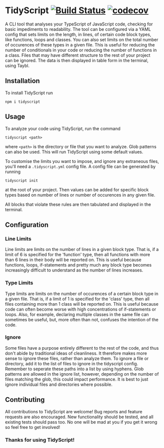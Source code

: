 # TidyScript [![Build Status](https://travis-ci.com/gabrielbarker/TidyScript.svg?branch=develop)](https://travis-ci.com/gabrielbarker/TidyScript) [![codecov](https://codecov.io/gh/gabrielbarker/TidyScript/branch/develop/graph/badge.svg)](https://codecov.io/gh/gabrielbarker/TidyScript)

A CLI tool that analyses your TypeScript of JavaScript code, checking for basic impediments to readability. The tool can be configured via a YAML config that sets limits on the length, in lines, of certain code block types, like functions, loops and classes. You can also set limits on the total number of occurences of these types in a given file. This is useful for reducing the number of conditionals in your code or reducing the number of functions in a class. Files that may have different structure to the rest of your project can be ignored. The data is then displayed in table form in the terminal, using Taybl.

## Installation

To install TidyScript run

`npm i tidyscript`

## Usage

To analyze your code using TidyScript, run the command

`tidyscript <path>`

where `<path>` is the directory or file that you want to analyze. Glob patterns can also be used.
This will run TidyScript using some default values.

To customise the limits you want to impose, and ignore any extraneous files, you'll need a `.tidyscript.yml` config file. A config file can be generated by running

`tidyscript init`

at the root of your project. Then values can be added for specific block types based on number of lines or number of occurences in any given file.

All blocks that violate these rules are then tabulated and displayed in the terminal.

## Configuration

### Line Limits

Line limits are limits on the number of lines in a given block type. That is, if a limit of 6 is specified for the 'function' type, then all functions with more than 6 lines in their body will be reported on. This is useful because functions, loops, if-statements and pretty much any block type becomes increasingly difficult to understand as the number of lines increases.

### Type Limits

Type limits are limits on the number of occurences of a certain block type in a given file. That is, if a limit of 1 is specified for the 'class' type, then all files containing more than 1 class will be reported on. This is useful because code can often become worse with high concentrations of if-statements or loops. Also, for example, declaring multiple classes in the same file can sometimes be useful, but, more often than not, confuses the intention of the code.

### Ignore

Some files have a purpose entirely different to the rest of the code, and thus don't abide by traditional ideas of cleanliness. It therefore makes more sense to ignore these files, rather than analyze them. To ignore a file or directory, add it to the list of files to ignore in the tidyscript config. Remember to seperate these paths into a list by using hyphens. Glob patterns are allowed in the ignore list, however, depending on the number of files matching the glob, this could impact performance. It is best to just ignore individual files and directories where possible.

## Contributing

All contributions to TidyScript are welcome! Bug reports and feature requests are also encouraged. New functionality should be tested, and all existing tests should pass too. No one will be mad at you if you get it wrong so feel free to get involved!

### Thanks for using TidyScript!
